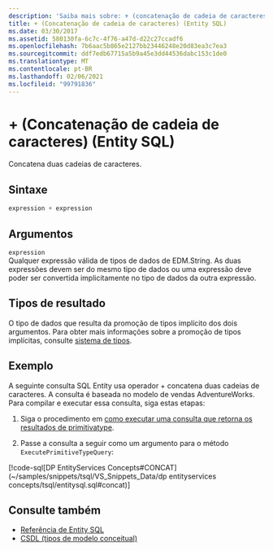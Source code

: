 ```yaml
---
description: 'Saiba mais sobre: + (concatenação de cadeia de caracteres) (Entity SQL)'
title: + (Concatenação de cadeia de caracteres) (Entity SQL)
ms.date: 03/30/2017
ms.assetid: 580130fa-6c7c-4f76-a47d-d22c27ccadf6
ms.openlocfilehash: 7b6aac5b865e2127bb23446248e20d83ea3c7ea3
ms.sourcegitcommit: ddf7edb67715a5b9a45e3dd44536dabc153c1de0
ms.translationtype: MT
ms.contentlocale: pt-BR
ms.lasthandoff: 02/06/2021
ms.locfileid: "99791836"
---
```

# <a name="-string-concatenation-entity-sql"></a>+ (Concatenação de cadeia de caracteres) (Entity SQL)

Concatena duas cadeias de caracteres.  
  
## <a name="syntax"></a>Sintaxe  
  
```sql  
expression + expression  
```  
  
## <a name="arguments"></a>Argumentos  

 `expression`  
 Qualquer expressão válida de tipos de dados de EDM.String. As duas expressões devem ser do mesmo tipo de dados ou uma expressão deve poder ser convertida implicitamente no tipo de dados da outra expressão.  
  
## <a name="result-types"></a>Tipos de resultado  

 O tipo de dados que resulta da promoção de tipos implícito dos dois argumentos. Para obter mais informações sobre a promoção de tipos implícitas, consulte [sistema de tipos](type-system-entity-sql.md).  
  
## <a name="example"></a>Exemplo  

 A seguinte consulta SQL Entity usa operador + concatena duas cadeias de caracteres. A consulta é baseada no modelo de vendas AdventureWorks. Para compilar e executar essa consulta, siga estas etapas:  
  
1. Siga o procedimento em [como executar uma consulta que retorna os resultados de primitivatype](../how-to-execute-a-query-that-returns-primitivetype-results.md).  
  
2. Passe a consulta a seguir como um argumento para o método `ExecutePrimitiveTypeQuery`:  
  
 [!code-sql[DP EntityServices Concepts#CONCAT](~/samples/snippets/tsql/VS_Snippets_Data/dp entityservices concepts/tsql/entitysql.sql#concat)]  
  
## <a name="see-also"></a>Consulte também

- [Referência de Entity SQL](entity-sql-reference.md)
- [CSDL (tipos de modelo conceitual)](/ef/ef6/modeling/designer/advanced/edmx/csdl-spec#conceptual-model-types-csdl)
